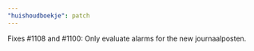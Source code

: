 ```yaml
---
"huishoudboekje": patch
---
```


Fixes #1108 and #1100: Only evaluate alarms for the new journaalposten.
